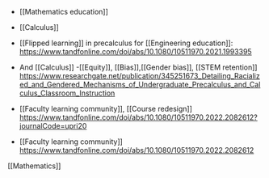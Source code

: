   - [[Mathematics education]]
  - [[Calculus]]

  - [[Flipped learning]] in precalculus for
    [[Engineering education]]:
    https://www.tandfonline.com/doi/abs/10.1080/10511970.2021.1993395

  - And [[Calculus]] -[[Equity]],
    [[Bias]],[[Gender bias]],
    [[STEM retention]]
    https://www.researchgate.net/publication/345251673_Detailing_Racialized_and_Gendered_Mechanisms_of_Undergraduate_Precalculus_and_Calculus_Classroom_Instruction

  - [[Faculty learning community]],
    [[Course redesign]]
    https://www.tandfonline.com/doi/abs/10.1080/10511970.2022.2082612?journalCode=upri20

  - [[Faculty learning community]]
    https://www.tandfonline.com/doi/abs/10.1080/10511970.2022.2082612

[[Mathematics]]